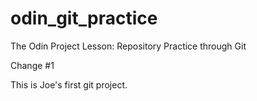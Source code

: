 # odin_git_practice
The Odin Project Lesson: Repository Practice through Git

Change #1

This is Joe's first git project.
